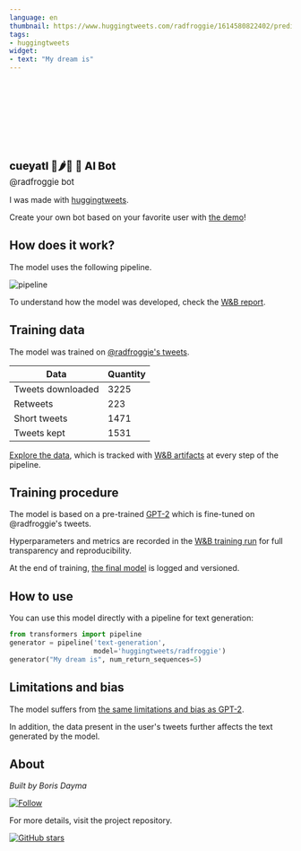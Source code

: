 ```yaml
---
language: en
thumbnail: https://www.huggingtweets.com/radfroggie/1614580822402/predictions.png
tags:
- huggingtweets
widget:
- text: "My dream is"
---
```


<div>
<div style="width: 132px; height:132px; border-radius: 50%; background-size: cover; background-image: url('https://pbs.twimg.com/profile_images/1365508628778651648/RCzjvhPV_400x400.jpg')">
</div>
<div style="margin-top: 8px; font-size: 19px; font-weight: 800">cueyatl 🐸🌶🌱 🤖 AI Bot </div>
<div style="font-size: 15px">@radfroggie bot</div>
</div>

I was made with [huggingtweets](https://github.com/borisdayma/huggingtweets).

Create your own bot based on your favorite user with [the demo](https://colab.research.google.com/github/borisdayma/huggingtweets/blob/master/huggingtweets-demo.ipynb)!

## How does it work?

The model uses the following pipeline.

![pipeline](https://github.com/borisdayma/huggingtweets/blob/master/img/pipeline.png?raw=true)

To understand how the model was developed, check the [W&B report](https://app.wandb.ai/wandb/huggingtweets/reports/HuggingTweets-Train-a-model-to-generate-tweets--VmlldzoxMTY5MjI).

## Training data

The model was trained on [@radfroggie's tweets](https://twitter.com/radfroggie).

| Data | Quantity |
| --- | --- |
| Tweets downloaded | 3225 |
| Retweets | 223 |
| Short tweets | 1471 |
| Tweets kept | 1531 |

[Explore the data](https://wandb.ai/wandb/huggingtweets/runs/1ul42qxm/artifacts), which is tracked with [W&B artifacts](https://docs.wandb.com/artifacts) at every step of the pipeline.

## Training procedure

The model is based on a pre-trained [GPT-2](https://huggingface.co/gpt2) which is fine-tuned on @radfroggie's tweets.

Hyperparameters and metrics are recorded in the [W&B training run](https://wandb.ai/wandb/huggingtweets/runs/2fc323l9) for full transparency and reproducibility.

At the end of training, [the final model](https://wandb.ai/wandb/huggingtweets/runs/2fc323l9/artifacts) is logged and versioned.

## How to use

You can use this model directly with a pipeline for text generation:

```python
from transformers import pipeline
generator = pipeline('text-generation',
                     model='huggingtweets/radfroggie')
generator("My dream is", num_return_sequences=5)
```

## Limitations and bias

The model suffers from [the same limitations and bias as GPT-2](https://huggingface.co/gpt2#limitations-and-bias).

In addition, the data present in the user's tweets further affects the text generated by the model.

## About

*Built by Boris Dayma*

[![Follow](https://img.shields.io/twitter/follow/borisdayma?style=social)](https://twitter.com/intent/follow?screen_name=borisdayma)

For more details, visit the project repository.

[![GitHub stars](https://img.shields.io/github/stars/borisdayma/huggingtweets?style=social)](https://github.com/borisdayma/huggingtweets)
